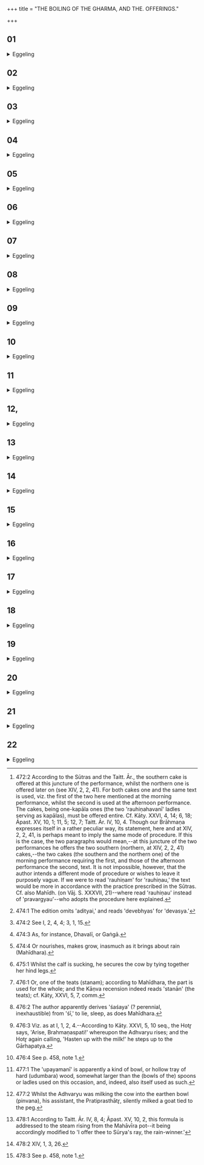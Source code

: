 +++
title = "THE BOILING OF THE GHARMA, AND THE. OFFERINGS."

+++


##  01
<details><summary>Eggeling</summary>

1. He now offers (the first of) the two Rauhiṇa (cakes) [^egg_1248]:--(Vāj. S. XXXVII, 21), 'May the day

[^egg_1248]: 472:2 According to the Sūtras and the Taitt. Ār., the southern cake  is offered at this juncture of the performance, whilst the northern one is offered later on (see XIV, 2, 2, 41). For both cakes one and the same text is used, viz. the first of the two here mentioned at the morning performance, whilst the second is used at the afternoon performance. The cakes, being one-kapāla ones (the two 'rauhiṇahavanī' ladles serving as kapālas), must be offered entire. Cf. Kāty. XXVI, 4, 14; 6, 18; Āpast. XV, 10, 1; 11, 5; 12, 7; Taitt. Ār. IV, 10, 4. Though our Brāhmaṇa expresses itself in a rather peculiar way, its statement, here and at XIV, 2, 2, 41, is perhaps meant to imply the same mode of procedure. If this is the case, the two paragraphs would mean,--at this juncture of the two performances he offers the two southern (northern, at XIV, 2, 2, 41) cakes,--the two cakes (the southern and the northern one) of the morning performance requiring the first, and those of the afternoon performance the second, text. It is not impossible, however, that the author intends a different mode of procedure or wishes to leave it purposely vague. If we were to read 'rauhiṇam' for 'rauhiṇau,' the text would be more in accordance with the practice prescribed in the Sūtras. Cf. also Mahīdh. (on Vāj. S. XXXVII, 21)--where read 'rauhiṇau' instead of 'pravargyau'--who adopts the procedure here explained.

be pleased with its brightness, the well-lighted with its light, hail!' with this text both (cakes are offered) in the morning;--'May the night be pleased with its brightness, the well-lighted with its light, hail!' with this text both (cakes are offered) in the evening.
</details>

##  02
<details><summary>Eggeling</summary>

2. And as to why he offers two Rauhiṇa (cakes),--the two Rauhiṇas doubtless are Agni and Āditya (the sun), for by means of these two deities sacrificers ascend (ruh) to heaven.
</details>

##  03
<details><summary>Eggeling</summary>

3. And, indeed, the Rauhiṇas are also day and night, and the Pravargya is the sun: he thus encompasses yonder sun by the day and the night, whence he is encompassed by the day and the night.
</details>

##  04
<details><summary>Eggeling</summary>

4. And, indeed, the Rauhiṇas are also these two

worlds, and the Pravargya is the sun: he thus encompasses yonder sun by these two worlds, whence he is encompassed by these two worlds.
</details>

##  05
<details><summary>Eggeling</summary>

5. And, indeed, the Rauhiṇas are also the two eyes, and the Pravargya is the head: he thus places the eye in the head.
</details>

##  06
<details><summary>Eggeling</summary>

6. He now takes a rope, with (Vāj. S. XXXVIII, 1), 'At the impulse of the divine Savitr̥, I take thee, with the arms of the Aśvins, with the hands of Pūshan: Aditi's [^egg_1249] zone thou art;'--the mystic import of this is the same as before [^egg_1250].

[^egg_1249]: 474:1 The edition omits 'adityai,' and reads 'devebhyas' for 'devasya.'

[^egg_1250]: 474:2 See I, 2, 4, 4; 3, 1, 15.
</details>

##  07
<details><summary>Eggeling</summary>

7. He then calls the cow, whilst stepping behind the Gārhapatya (Vāj. S. XXXVIII, 2), 'Iḍā, come hither! Aditi, come hither! Sarasvatī, come hither!' for the cow is Iḍā, and the cow is Aditi, and the cow is Sarasvatī. And he also calls her by her (real) name, with these (formulas), 'N.N. [^egg_1251], come hither!' thus thrice.

[^egg_1251]: 474:3 As, for instance, Dhavalī, or Gaṅgā.
</details>

##  08
<details><summary>Eggeling</summary>

8. When she comes, he lays (the rope) round her (horns), with (Vāj. S. XXXVIII, 3), 'Aditi's zone thou art, Indrāṇī's head-band;'--for Indrāṇī is Indra's beloved wife, and she has a most variegated head-band: 'that thou art' he thereby means to say, and that he indeed thereby makes it to be.
</details>

##  09
<details><summary>Eggeling</summary>

9. He then lets the calf to it (to suck), with, 'Pūshan thou art,'--Pūshan, doubtless, is he that blows here (the wind), for that one supports [^egg_1252]

[^egg_1252]: 474:4 Or nourishes, makes grow, inasmuch as it brings about rain (Mahīdhara).

 (push) all this (universe); and the Pravargya also is that (wind): it is him he thus pleases, and therefore he says, 'Pūshan thou art.'
</details>

##  10
<details><summary>Eggeling</summary>

10. He then leads it (the calf) away [^egg_1253] with, 'Afford (milk) for the Gharma!' for the Gharma, doubtless, is that fluid which this (cow) lets flow: he thus means to say thereby, 'Allow her a share!'

[^egg_1253]: 475:1 Whilst the calf is sucking, he secures the cow by tying together her hind legs.
</details>

##  11
<details><summary>Eggeling</summary>

11. He then causes it to flow into the milking-bowl, with (Vāj. S. XX XVIII, 4), 'Flow for the Aśvins!'--with regard to the Aśvins he thus says this, for it was the Aśvins who restored the head of the sacrifice: it is them he thus pleases, and therefore he says, 'Flow for the Aśvins!'
</details>

##  12,
<details><summary>Eggeling</summary>

12, 'Flow for Sarasvatī!'--Sarasvatī, doubtless, is Speech, and with speech the Aśvins then restored the head of the Sacrifice: it is those (Aśvins) he thus pleases, and therefore he says, 'Flow for Sarasvatī!'
</details>

##  13
<details><summary>Eggeling</summary>

13. 'Flow for Indra!'--for Indra is the deity of the sacrifice, and it was indeed by him who is the deity of the sacrifice that the Aśvins then restored the head of the sacrifice: it is them he thus pleases, and therefore he says, 'Flow for Indra!'
</details>

##  14
<details><summary>Eggeling</summary>

14. The (spilt) drops he then consecrates with, 'Hail, possessed of Indra! hail, possessed of Indra!' for Indra is the deity of the sacrifice: he thus pleases him who is the deity of the sacrifice, and therefore he says, 'Hail, possessed of Indra! hail, possessed of Indra!' Thrice he says it, for threefold is the sacrifice. The call of 'hail!' he places first, and the deity last: the significance of this is the same as before.
</details>

##  15
<details><summary>Eggeling</summary>

15. He then touches her udder [^egg_1254], with (Vāj. S. XXXVIII, 5; R̥g-v. I, 164, 49), 'This ever-flowing, grateful udder of thine,'--that is to say, 'This udder of thine placed in secret [^egg_1255];'--'treasure-giving, wealth-granting, bountiful,'--that is to say, 'which is a giver of treasures, a granter of wealth, and precious;'--'whereby thou furtherest all desirable things,'--that is to say, 'whereby thou supportest all the gods and all creatures;'--'O Sarasvatī, move that hither for us to suck,'--Sarasvatī, doubtless, is Speech, and so is this (cow) which yields the Gharma milk; and Speech is worship: thus he means to say, 'Grant us worship whereby we may please the gods.' He then steps up to the site of the Gārhapatya with, 'I pass along the wide aerial realm,'--the mystic import of this is the same as before [^egg_1256].

[^egg_1254]: 476:1 Or, one of the teats (stanam); according to Mahīdhara, the part is used for the whole; and the Kāṇva recension indeed reads 'stanān' (the teats); cf. Kāty, XXVI, 5, 7, comm.

[^egg_1255]: 476:2 The author apparently derives 'śaśaya' (? perennial, inexhaustible) from 'śī,' to lie, sleep, as does Mahīdhara.

[^egg_1256]: 476:3 Viz. as at I, 1, 2, 4.--According to Kāty. XXVI, 5, 10 seq., the Hotr̥ says, 'Arise, Brahmaṇaspati!' whereupon the Adhvaryu rises; and the Hotr̥ again calling, 'Hasten up with the milk!' he steps up to the Gārhapatya.
</details>

##  16
<details><summary>Eggeling</summary>

16. He then takes the two lifting-sticks [^egg_1257], with (Vāj. S. XXXVIII, 6), 'The Gāyatrī metre thou art,--the Trishṭubh metre thou art,'--he thus takes them with both the Gāyatrī and the Trishṭubh metres;--'with heaven and earth I encompass thee,'--for the two lifting-sticks are indeed these two, heaven and earth; and the

[^egg_1257]: 476:4 See p. 458, note 1.

 Pravargya is the sun: he thus encompasses yonder sun within these two, heaven and earth. Thereupon (having lifted up the pot) he sweeps it clean with a branch of reed grass: the mystic import of this is the same as before.
</details>

##  17
<details><summary>Eggeling</summary>

17. He then puts it on the 'supporting' tray [^egg_1258] with, 'By the air I support thee,'--for the 'supporting' tray is the air, since everything here is supported by the air; and the 'supporting' tray also is the belly, for all food and drink here is supported (held) by the belly: therefore he says, 'By the air I support thee.'

[^egg_1258]: 477:1 The 'upayamanī' is apparently a kind of bowl, or hollow tray of hard (udumbara) wood, somewhat larger than the (bowls of the) spoons or ladles used on this occasion, and, indeed, also itself used as such.
</details>

##  18
<details><summary>Eggeling</summary>

18. He then pours in the goat's milk [^egg_1259]; for that (Mahāvīra pot) when heated, becomes glowing: he thus soothes it, and when soothed he pours the cow's milk into it--

[^egg_1259]: 477:2 Whilst the Adhvaryu was milking the cow into the earthen bowl (pinvana), his assistant, the Pratiprasthātr̥, silently milked a goat tied to the peg.
</details>

##  19
<details><summary>Eggeling</summary>

19. With, 'O Indra and ye Aśvins!'--for Indra is the deity of the sacrifice, and he thus pleases him who is the deity of the sacrifice; and 'Ye Aśvins' he says, because the Aśvins at that time restored the head of the sacrifice, and it is them he thus pleases: therefore he says, 'O Indra and ye Aśvins!'
</details>

##  20
<details><summary>Eggeling</summary>

20. 'Of bees’ honey'--this is indeed honey;--'drink ye the Gharma (hot draught),'--that is to say, drink ye the liquor;'--'ye true ones,'--those (deities) are indeed true (vasu), for it is

they that maintain (vāsaya) all this (universe);--'worship ye, vāṭ!' thus this comes to be for him as if it were offered with the Vashaṭ-call.
</details>

##  21
<details><summary>Eggeling</summary>

21. 'Hail to Sūrya's ray, the rain-winner [^egg_1260]!'--for one of the sun's rays is called 'rain-winner,' whereby he supports all these creatures: it is that one he thus pleases, and therefore he says, 'Hail to Sūrya's ray, the rain-winner!' The call of hail he places first, and the deity last: the significance of this is the same as before [^egg_1261].

[^egg_1260]: 478:1 According to Taitt. Ār. IV, 8, 4; Āpast. XV, 10, 2, this formula is addressed to the steam rising from the Mahāvīra pot--it being accordingly modified to 'I offer thee to Sūrya's ray, the rain-winner.'

[^egg_1261]: 478:2 XIV, 1, 3, 26.
</details>

##  22
<details><summary>Eggeling</summary>

22. And, verily, whosoever either teaches, or partakes of, this (Pravargya) enters that life, and that light: the observance thereof is the same as at the creation [^egg_1262].

[^egg_1262]: 478:3 See p. 458, note 1.
</details>